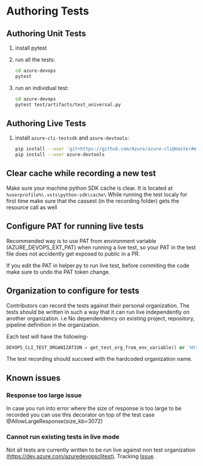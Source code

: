 # Authoring Tests

## Authoring Unit Tests

1. install pytest

1. run all the tests:

    ```bash
    cd azure-devops
    pytest
    ```

1. run an individual test:

    ```bash
    cd azure-devops
    pytest test/artifacts/test_universal.py
    ```

## Authoring Live Tests

1. install `azure-cli-testsdk` and `azure-devtools`:

    ```bash
    pip install --user 'git+https://github.com/Azure/azure-cli@master#egg=azure-cli-testsdk&subdirectory=src/azure-cli-testsdk' -q
    pip install --user azure-devtools
    ```

## Clear cache while recording a new test

Make sure your machine python SDK cache is clear. It is located at `%userprofile%\.vsts\python-sdk\cache\`
While running the test localy for first time make sure that the cassest (in the recording folder) gets the resource call as well

## Configure PAT for running live tests

Recommended way is to use PAT from environment variable (AZURE_DEVOPS_EXT_PAT) when running a live test, so your PAT in the test file does not accidently get exposed to public in a PR.

If you edit the PAT in helper.py to run live test, before commiting the code make sure to undo the PAT token change.

## Organization to configure for tests

Contributors can record the tests against their personal organization. The tests should be written in such a way that it can run live independently on another organization. i.e No dependendency on existing project, repository, pipeline definition in the organization.

Each test will have the following-

```python
DEVOPS_CLI_TEST_ORGANIZATION = get_test_org_from_env_variable() or 'Https://dev.azure.com/<Test organization name which developer has access to>'
```

The test recording should succeed with the hardcoded organization name.

## Known issues

### Response too large issue

In case you run into error where the size of response is too large to be recorded
you can use this decorator on top of the test case
@AllowLargeResponse(size_kb=3072)

### Cannot run existing tests in live mode

Not all tests are currently written to be run live against non test organization [(https://dev.azure.com/azuredevopsclitest)](https://dev.azure.com/azuredevopsclitest). Tracking [Issue](https://github.com/Microsoft/azure-devops-cli-extension/issues/395).
